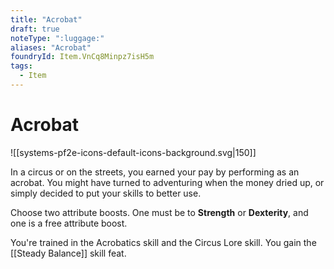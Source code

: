 ```yaml
---
title: "Acrobat"
draft: true
noteType: ":luggage:"
aliases: "Acrobat"
foundryId: Item.VnCq8Minpz7isH5m
tags:
  - Item
---
```


# Acrobat
![[systems-pf2e-icons-default-icons-background.svg|150]]

In a circus or on the streets, you earned your pay by performing as an acrobat. You might have turned to adventuring when the money dried up, or simply decided to put your skills to better use.

Choose two attribute boosts. One must be to **Strength** or **Dexterity**, and one is a free attribute boost.

You're trained in the Acrobatics skill and the Circus Lore skill. You gain the [[Steady Balance]] skill feat.
